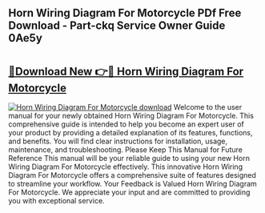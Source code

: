 ## Horn Wiring Diagram For Motorcycle PDf Free Download - Part-ckq Service Owner Guide 0Ae5y

# <h2><a href="http://dfiork.blite.top/?on=Horn+Wiring+Diagram+For+Motorcycle">🔗Download New 👉🔴 Horn Wiring Diagram For Motorcycle</a></h2>

[![Horn Wiring Diagram For Motorcycle download](https://i.imgur.com/lujVjoI.png)](http://dfiork.blite.top/?on=Horn+Wiring+Diagram+For+Motorcycle)
Welcome to the user manual for your newly obtained Horn Wiring Diagram For Motorcycle. This comprehensive guide is intended to help you become an expert user of your product by providing a detailed explanation of its features, functions, and benefits. You will find clear instructions for installation, usage, maintenance, and troubleshooting. Please Keep This Manual for Future Reference This manual will be your reliable guide to using your new Horn Wiring Diagram For Motorcycle effectively. This innovative Horn Wiring Diagram For Motorcycle offers a comprehensive suite of features designed to streamline your workflow. Your Feedback is Valued Horn Wiring Diagram For Motorcycle. We appreciate your input and are committed to providing you with exceptional service.
